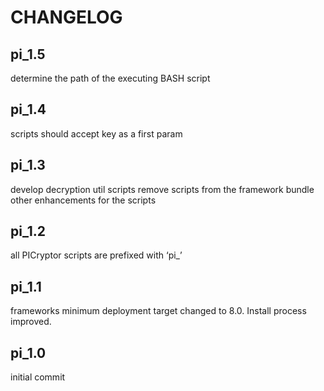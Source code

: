CHANGELOG
=========

## pi_1.5
determine the path of the executing BASH script

## pi_1.4
scripts should accept key as a first param

## pi_1.3
develop decryption util scripts
remove scripts from the framework bundle
other enhancements for the scripts

## pi_1.2 
all PICryptor scripts are prefixed with ‘pi_’

## pi_1.1
frameworks minimum deployment target changed to 8.0. Install process improved.

## pi_1.0
initial commit